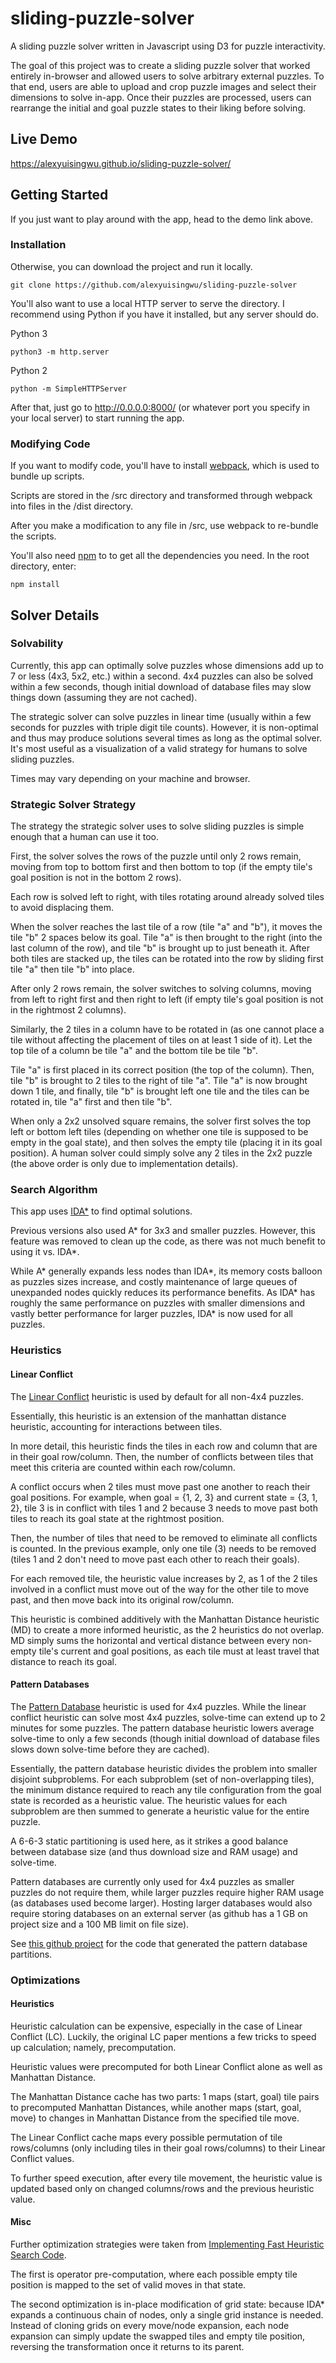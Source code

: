# sliding-puzzle-solver

A sliding puzzle solver written in Javascript using D3 for puzzle interactivity.

The goal of this project was to create a sliding puzzle solver that worked entirely in-browser and allowed users
to solve arbitrary external puzzles. To that end, users are able to upload and crop puzzle images and select
their dimensions to solve in-app. Once their puzzles are processed, users can rearrange the initial and goal puzzle states
to their liking before solving.

## Live Demo
https://alexyuisingwu.github.io/sliding-puzzle-solver/

## Getting Started
If you just want to play around with the app, head to the demo link above.

### Installation
Otherwise, you can download the project and run it locally.

```
git clone https://github.com/alexyuisingwu/sliding-puzzle-solver
```

You'll also want to use a local HTTP server to serve the directory. I recommend using Python if you have it installed, but any server should do.

Python 3
```
python3 -m http.server
```

Python 2
```
python -m SimpleHTTPServer
```

After that, just go to http://0.0.0.0:8000/ (or whatever port you specify in your local server) to start running the app.

### Modifying Code

If you want to modify code, you'll have to install [webpack](https://webpack.js.org/), which is used to bundle up scripts.

Scripts are stored in the /src directory and transformed through webpack into files in the /dist directory.

After you make a modification to any file in /src, use webpack to re-bundle the scripts.

You'll also need [npm](https://www.npmjs.com/) to to get all the dependencies you need. In the root directory, enter:
```
npm install
```

## Solver Details

### Solvability
Currently, this app can optimally solve puzzles whose dimensions add up to 7 or less (4x3, 5x2, etc.) within a second.
4x4 puzzles can also be solved within a few seconds, though initial download of database files may slow things down (assuming they are not cached).

The strategic solver can solve puzzles in linear time (usually within a few seconds for puzzles with triple digit tile counts). However, it is non-optimal and thus may produce solutions several times as long as the optimal solver. It's most useful as a visualization of a valid strategy for humans to solve sliding puzzles.

Times may vary depending on your machine and browser.

### Strategic Solver Strategy

The strategy the strategic solver uses to solve sliding puzzles is simple enough that a human can use it too.

First, the solver solves the rows of the puzzle until only 2 rows remain, moving from top to bottom first and then bottom to top (if the empty tile's goal position is not in the bottom 2 rows).

Each row is solved left to right, with tiles rotating around already solved tiles to avoid displacing them.

When the solver reaches the last tile of a row (tile "a" and "b"), it moves the tile "b" 2 spaces below its goal.
Tile "a" is then brought to the right (into the last column of the row), and tile "b" is brought up to just beneath it.
After both tiles are stacked up, the tiles can be rotated into the row by sliding first tile "a" then tile "b" into place.

After only 2 rows remain, the solver switches to solving columns, moving from left to right first and then right to left (if empty tile's goal position is not in the rightmost 2 columns).

Similarly, the 2 tiles in a column have to be rotated in (as one cannot place a tile without affecting the placement of tiles on at least 1 side of it). Let the top tile of a column be tile "a" and the bottom tile be tile "b".

Tile "a" is first placed in its correct position (the top of the column). Then, tile "b" is brought to 2 tiles to the right of tile "a". Tile "a" is now brought down 1 tile, and finally, tile "b" is brought left one tile and the tiles can be rotated in, tile "a" first and then tile "b".

When only a 2x2 unsolved square remains, the solver first solves the top left or bottom left tiles (depending on whether one tile is supposed to be empty in the goal state), and then solves the empty tile (placing it in its goal position). A human solver could simply solve any 2 tiles in the 2x2 puzzle (the above order is only due to implementation details).

### Search Algorithm
This app uses [IDA*](https://en.wikipedia.org/wiki/Iterative_deepening_A*) to find optimal solutions.

Previous versions also used A* for 3x3 and smaller puzzles. However, this feature was removed to clean up the code, as there was not much benefit to using it vs. IDA*.

While A* generally expands less nodes than IDA*, its memory costs balloon as puzzles sizes increase, and costly maintenance of large queues of unexpanded nodes quickly reduces its performance benefits. As IDA* has roughly the same performance on puzzles with smaller dimensions and vastly better performance for larger puzzles, IDA* is now used for all puzzles.

### Heuristics

#### Linear Conflict
The [Linear Conflict](https://www.sciencedirect.com/science/article/pii/002002559290070O) heuristic is used by default for all non-4x4 puzzles.

Essentially, this heuristic is an extension of the manhattan distance heuristic, accounting for interactions between tiles.

In more detail, this heuristic finds the tiles in each row and column that are in their goal row/column.
Then, the number of conflicts between tiles that meet this criteria are counted within each row/column.

A conflict occurs when 2 tiles must move past one another to reach their goal positions.
For example, when goal = {1, 2, 3} and current state = {3, 1, 2}, tile 3 is in conflict with tiles 1 and 2
because 3 needs to move past both tiles to reach its goal state at the rightmost position.

Then, the number of tiles that need to be removed to eliminate all conflicts is counted. In the previous example,
only one tile (3) needs to be removed (tiles 1 and 2 don't need to move past each other to reach their goals).

For each removed tile, the heuristic value increases by 2, as 1 of the 2 tiles involved in a conflict
must move out of the way for the other tile to move past, and then move back into its original row/column.

This heuristic is combined additively with the Manhattan Distance heuristic (MD) to create a more informed heuristic, 
as the 2 heuristics do not overlap. MD simply sums the horizontal and vertical distance between every non-empty tile's
current and goal positions, as each tile must at least travel that distance to reach its goal.

#### Pattern Databases

The [Pattern Database](https://www.sciencedirect.com/science/article/pii/S0004370201000923) heuristic is used for 4x4 puzzles. While the linear conflict heuristic can solve most 4x4 puzzles, solve-time can extend up to 2 minutes for some puzzles. The pattern database heuristic lowers average solve-time to only a few seconds (though initial download of database files slows down solve-time before they are cached).

Essentially, the pattern database heuristic divides the problem into smaller disjoint subproblems. For each subproblem (set of non-overlapping tiles), the minimum distance required to reach any tile configuration from the goal state is recorded as a heuristic value. The heuristic values for each subproblem are then summed to generate a heuristic value for the entire puzzle.

A 6-6-3 static partitioning is used here, as it strikes a good balance between database size (and thus download size and RAM usage) and solve-time.

Pattern databases are currently only used for 4x4 puzzles as smaller puzzles do not require them, while larger puzzles require higher RAM usage (as databases used become larger). Hosting larger databases would also require storing databases on an external server (as github has a 1 GB on project size and a 100 MB limit on file size).

See [this github project](https://github.com/alexyuisingwu/sliding-puzzle-database-generator) for the code that generated the pattern database partitions.

### Optimizations

#### Heuristics
Heuristic calculation can be expensive, especially in the case of Linear Conflict (LC). Luckily, the original LC paper
mentions a few tricks to speed up calculation; namely, precomputation.

Heuristic values were precomputed for both Linear Conflict alone as well as Manhattan Distance.

The Manhattan Distance cache has two parts: 
1 maps (start, goal) tile pairs to precomputed Manhattan Distances, while another maps (start, goal, move) to changes in
Manhattan Distance from the specified tile move.

The Linear Conflict cache maps every possible permutation of tile rows/columns 
(only including tiles in their goal rows/columns) to their Linear Conflict values.

To further speed execution, after every tile movement, the heuristic value is updated based only on changed columns/rows 
and the previous heuristic value.

#### Misc
Further optimization strategies were taken from [Implementing Fast Heuristic Search Code](https://www.semanticscholar.org/paper/Implementing-Fast-Heuristic-Search-Code-Burns-Hatem/634f6b6354d459e28f56749051c93130f01ce653).

The first is operator pre-computation, where each possible empty tile position is mapped to the set of valid moves in that state.

The second optimization is in-place modification of grid state: because IDA* expands a continuous chain of nodes, only a single 
grid instance is needed. Instead of cloning grids on every move/node expansion, each node expansion can simply update the swapped tiles 
and empty tile position, reversing the transformation once it returns to its parent.  
